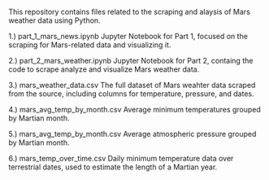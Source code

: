 This repository contains files related to the scraping and alaysis of Mars weather data using Python.

1.) part_1_mars_news.ipynb
  Jupyter Notebook for Part 1, focused on the scraping for Mars-related data and visualizing it.

2.) part_2_mars_weather.ipynb
  Jupyter Notebook for Part 2, containg the code to scrape analyze and visualize Mars weather data.

3.) mars_weather_data.csv
  The full dataset of Mars weahter data scraped from the source, including columns for temperature, pressure, and dates.

4.) mars_avg_temp_by_month.csv
  Average minimum temperatures grouped by Martian month.

5.) mars_avg_temp_by_month.csv
  Average atmospheric pressure grouped by Martian month.

6.) mars_temp_over_time.csv
Daily minimum temperature data over terrestrial dates, used to estimate the length of a Martian year.
